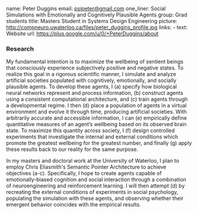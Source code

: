 name: Peter Duggins
email: psipeter@gmail.com
one_liner: Social Simulations with Emotionally and Cognitively Plausible Agents
group: Grad students
title: Masters Student in Systems Design Engineering
picture: http://compneuro.uwaterloo.ca/files/peter_duggins_profile.jpg
links:
    - text: Website
      url: https://plus.google.com/u/0/+PeterDuggins/about

### Research

My fundamental intention is to maximize the wellbeing of sentient beings that consciously experience subjectively positive and negative states. To realize this goal in a rigorous scientific manner, I simulate and analyze artificial societies populated with cognitively, emotionally, and socially plausible agents. To develop these agents, I (a) specify how biological neural networks represent and process information, (b) construct agents using a consistent computational architecture, and (c) train agents through a developmental regime. I then (d) place a population of agents in a virtual environment and evolve it through time, producing artificial societies. With arbitrarily accurate and accessible information, I can (e) empirically define quantitative measures of an agent’s wellbeing based on its observed brain state. To maximize this quantity across society, I (f) design controlled experiments that investigate the internal and external conditions which promote the greatest wellbeing for the greatest number, and finally (g) apply these results back to our reality for the same purpose.

In my masters and doctoral work at the University of Waterloo, I plan to employ Chris Eliasmith's Semantic Pointer Architecture to achieve objectives (a-c). Specifically, I hope to create agents capable of emotionally-biased cognition and social interaction through a combination of neuroengineering and reinforcement learning. I will then attempt (d) by recreating the external conditions of experiments in social psychology, populating the simulation with these agents, and observing whether their emergent behavior coincides with the empirical results. 
